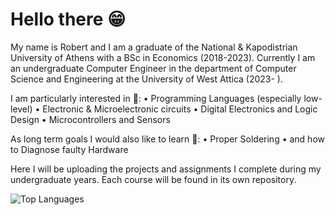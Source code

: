 # Hello there 😁

My name is Robert and I am a graduate of the National & Kapodistrian University of Athens with a BSc in Economics (2018-2023).
Currently I am an undergraduate Computer Engineer in the department of Computer Science and Engineering
at the University of West Attica (2023- ).

I am particularly interested in 👀:
• Programming Languages (especially low-level)
• Electronic & Microelectronic circuits
• Digital Electronics and Logic Design
• Microcontrollers and Sensors

As long term goals I would also like to learn 🎯:
• Proper Soldering
• and how to Diagnose faulty Hardware

Here I will be uploading the projects and assignments I complete during my undergraduate years.
Each course will be found in its own repository.  

![Top Languages](https://github-readme-stats.vercel.app/api/top-langs/?username=ConRoXP&theme=github_dark&layout=compact&hide_border=true&langs_count=9&card_width=510)
